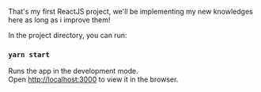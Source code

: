 That's my first ReactJS project, we'll be implementing my new knowledges here as long as i improve them!



In the project directory, you can run:

### `yarn start`

Runs the app in the development mode.<br />
Open [http://localhost:3000](http://localhost:3000) to view it in the browser.



